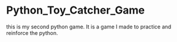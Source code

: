 # Python_Toy_Catcher_Game
this is my second python game. It is a game I made to practice and reinforce the python.
